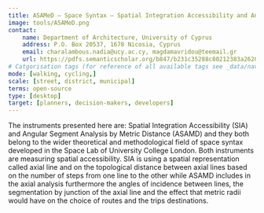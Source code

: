 ```yaml
---
title: ASAMeD – Space Syntax – Spatial Integration Accessibility and Angular Segment Analysis by Metric Distance 
image: tools/ASAMeD.png
contact:
    name: Department of Architecture, University of Cyprus
    address: P.O. Box 20537, 1678 Nicosia, Cyprus
    email: charalambous.nadia@ucy.ac.cy, magdamavridou@teemail.gr
    url: https://pdfs.semanticscholar.org/b847/b231c35288c80212383a2620202734cefc4a.pdf 
# Catgorisation tags (for reference of all available tags see _data/navigation_tools.yml file):
mode: [walking, cycling,]
scale: [street, district, municipal]
terms: open-source
type: [desktop]
target: [planners, decision-makers, developers]
---
```


The instruments presented here are: Spatial Integration Accessibility (SIA) and Angular Segment Analysis by Metric Distance (ASAMD) and they both belong to the wider theoretical and methodological field of space syntax developed in the Space Lab of University College London. Both instruments are measuring spatial accessibility. SIA is using a spatial representation called axial line and on the topological distance between axial lines based on the number of steps from one line to the other while ASAMD includes in the axial analysis furthermore the angles of incidence between lines, the segmentation by junction of the axial line and the effect that metric radii would have on the choice of routes and the trips destinations.
